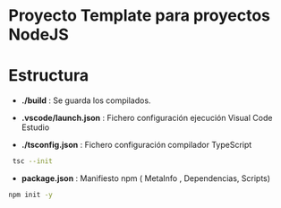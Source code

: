 # Proyecto Template para proyectos NodeJS

# Estructura

* **./build** : Se guarda los compilados.

* **.vscode/launch.json** : Fichero configuración ejecución Visual Code Estudio

* **./tsconfig.json** : Fichero configuración compilador TypeScript

```bash
 tsc --init
```


* **package.json** : Manifiesto npm ( MetaInfo , Dependencias, Scripts)

```bash
npm init -y
```